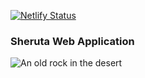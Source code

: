 [![Netlify Status](https://api.netlify.com/api/v1/badges/471e1380-9e35-4463-8171-1553536cd82e/deploy-status)](https://app.netlify.com/sites/sheruta/deploys)

### Sheruta Web Application

![An old rock in the desert](https://firebasestorage.googleapis.com/v0/b/sheruta-dev.appspot.com/o/images%2Fprofile%2F28%2Fimage_0?alt=media&token=18f5f835-7c43-499b-9dbe-48492e1d38b6 "Shiprock, New Mexico by Beau Rogers")